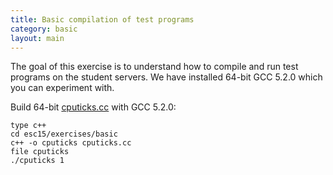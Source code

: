 ```yaml
---
title: Basic compilation of test programs
category: basic
layout: main
---
```


The goal of this exercise is to understand how to compile and run test
programs on the student servers. We have installed 64-bit GCC 5.2.0
which you can experiment with.

Build 64-bit [cputicks.cc]({{exercises_repo}}/exercises/basic/cputicks.cc) with
GCC 5.2.0:

    type c++
    cd esc15/exercises/basic
    c++ -o cputicks cputicks.cc
    file cputicks
    ./cputicks 1
